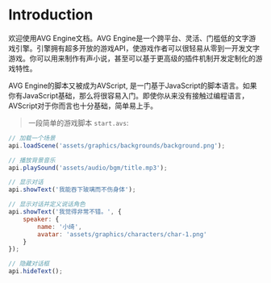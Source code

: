 
# Introduction

欢迎使用AVG Engine文档。AVG Engine是一个跨平台、灵活、门槛低的文字游戏引擎。引擎拥有超多开放的游戏API，使游戏作者可以很轻易从零到一开发文字游戏。你可以用来制作有声小说，甚至可以基于更高级的插件机制开发定制化的游戏特性。

AVG Engine的脚本又被成为AVScript, 是一门基于JavaScript的脚本语言。如果你有JavaScript基础，那么将很容易入门。即使你从来没有接触过编程语言，AVScript对于你而言也十分基础，简单易上手。

> 一段简单的游戏脚本 `start.avs`:

```javascript
// 加载一个场景
api.loadScene('assets/graphics/backgrounds/background.png');

// 播放背景音乐
api.playSound('assets/audio/bgm/title.mp3');

// 显示对话
api.showText('我能吞下玻璃而不伤身体');

// 显示对话并定义说话角色
api.showText('我觉得非常不错。', {
    speaker: {
        name: '小绮',
        avatar: 'assets/graphics/characters/char-1.png'
    }
});

// 隐藏对话框
api.hideText();
```

